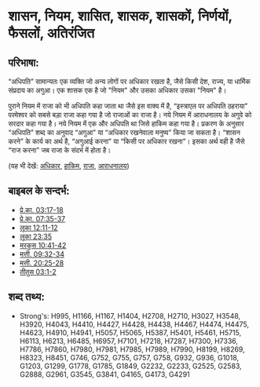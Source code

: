 # शासन, नियम, शासित, शासक, शासकों, निर्णयों, फैसलों, अतिरंजित #

## परिभाषा: ##

“अधिपति” सामान्यतः एक व्यक्ति जो अन्य लोगों पर अधिकार रखता है, जैसे किसी देश, राज्य, या धार्मिक संप्रदाय का अगुआ। एक शासक एक है जो "नियम" और उसका अधिकार उसका "नियम" है।


पुराने नियम में राजा को भी अधिपति कहा जाता था जैसे इस वाक्य में है, “इस्त्राएल पर अधिपति ठहराया”
परमेश्वर को सबसे बड़ा राजा कहा गया है जो राजाओं का राजा है।
नये नियम में आराधनालय के अगुवे को सरदार कहा गया है।
नये नियम में एक और अधिपति था जिसे हाकिम कहा गया है।
प्रकरण के अनुसार “अधिपति” शब्द का अनुवाद “अगुआ” या “अधिकार रखनेवाला मनुष्य” किया जा सकता है।
“शासन करने” के कार्य का अर्थ है, “अगुआई करना” या “किसी पर अधिकार रखना”। इसका अर्थ वही है जैसे “राज करना” जब राजा के संदर्भ में होता है।

(यह भी देखें: [अधिकार](../kt/authority.md), [हाकिम](../other/governor.md), [राजा](../other/king.md), [आराधनालय](../kt/synagogue.md))

## बाइबल के सन्दर्भ: ##

* [प्रे.का. 03:17-18](rc://hi/tn/help/act/03/17)
* [प्रे.का. 07:35-37](rc://hi/tn/help/act/07/35)
* [लूका 12:11-12](rc://hi/tn/help/luk/12/11)
* [लूका 23:35](rc://hi/tn/help/luk/23/35)
* [मरकुस 10:41-42](rc://hi/tn/help/mrk/10/41)
* [मत्ती. 09:32-34](rc://hi/tn/help/mat/09/32)
* [मत्ती. 20:25-28](rc://hi/tn/help/mat/20/25)
* [तीतुस 03:1-2](rc://hi/tn/help/tit/03/01)

## शब्द तथ्य: ##

* Strong's: H995, H1166, H1167, H1404, H2708, H2710, H3027, H3548, H3920, H4043, H4410, H4427, H4428, H4438, H4467, H4474, H4475, H4623, H4910, H4941, H5057, H5065, H5387, H5401, H5461, H5715, H6113, H6213, H6485, H6957, H7101, H7218, H7287, H7300, H7336, H7786, H7860, H7980, H7981, H7985, H7989, H7990, H8199, H8269, H8323, H8451, G746, G752, G755, G757, G758, G932, G936, G1018, G1203, G1299, G1778, G1785, G1849, G2232, G2233, G2525, G2583, G2888, G2961, G3545, G3841, G4165, G4173, G4291
